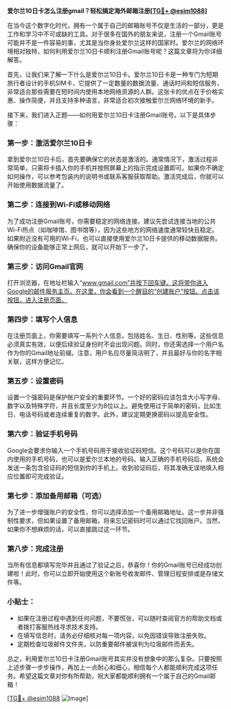 **爱尔兰10日卡怎么注册gmail？轻松搞定海外邮箱注册[[TG💪+ @esim1088](https://t.me/s/esim1088)]**

在当今这个数字化时代，拥有一个属于自己的邮箱账号不仅是生活的一部分，更是工作和学习中不可或缺的工具。对于很多在国外的朋友来说，注册一个Gmail账号可能并不是一件容易的事，尤其是当你身处爱尔兰这样的国家时。爱尔兰的网络环境相对独特，如何利用爱尔兰10日卡顺利注册Gmail账号呢？这篇文章将为你详细解答。

首先，让我们来了解一下什么是爱尔兰10日卡。爱尔兰10日卡是一种专门为短期旅行者设计的手机SIM卡，它提供了一定数量的数据流量、通话时间和短信服务，非常适合那些需要在短时间内使用本地网络资源的人群。这张卡的优点在于价格实惠、操作简便，并且支持多种语言，非常适合初次接触爱尔兰网络环境的新手。

接下来，我们进入正题——如何用爱尔兰10日卡注册Gmail账号。以下是具体步骤：

### **第一步：激活爱尔兰10日卡**
拿到爱尔兰10日卡后，首先要确保它的状态是激活的。通常情况下，激活过程非常简单，只需将卡插入你的手机并按照屏幕上的指示完成设置即可。如果你不确定如何操作，可以参考包装内的说明书或联系客服获取帮助。激活完成后，你就可以开始使用数据流量了。

### **第二步：连接到Wi-Fi或移动网络**
为了成功注册Gmail账号，你需要稳定的网络连接。建议先尝试连接当地的公共Wi-Fi热点（如咖啡馆、图书馆等），因为这些地方的网络速度通常较快且稳定。如果附近没有可用的Wi-Fi，也可以直接使用爱尔兰10日卡提供的移动数据服务。确保你的设备能够正常上网后，就可以开始下一步了。

### **第三步：访问Gmail官网**
打开浏览器，在地址栏输入“www.gmail.com”并按下回车键。这将带你进入Google的邮件服务主页。在这里，你会看到一个醒目的“创建账户”按钮。点击该按钮，进入注册页面。

### **第四步：填写个人信息**
在注册页面上，你需要填写一系列个人信息，包括姓名、生日、性别等。这些信息必须真实有效，以便后续验证身份时不会出现问题。同时，你还需选择一个用户名作为你的Gmail地址前缀。注意，用户名应尽量简洁明了，并且最好与你的名字相关联，这样方便记忆。

### **第五步：设置密码**
设置一个强密码是保护账户安全的重要环节。一个好的密码应该包含大小写字母、数字以及特殊字符，并且长度至少为8位以上。避免使用过于简单的密码，比如生日、电话号码或者连续重复的数字。此外，建议定期更换密码以提高安全性。

### **第六步：验证手机号码**
Google会要求你输入一个手机号码用于接收验证码短信。这个号码可以是你在国内使用的手机号码，也可以是爱尔兰本地的号码。输入正确的手机号码后，系统会发送一条包含验证码的短信到你的手机上。收到验证码后，将其准确无误地填入相应位置即可完成验证。

### **第七步：添加备用邮箱（可选）**
为了进一步增强账户的安全性，你可以选择添加一个备用邮箱地址。这一步并非强制性要求，但如果设置了备用邮箱，将来忘记密码时可以通过它找回账户。当然，如果你不想麻烦的话，可以直接跳过这一环节。

### **第八步：完成注册**
当所有信息都填写完毕并且通过了验证之后，恭喜你！你的Gmail账号已经成功创建啦！此时，你可以立即开始使用这个新账号收发邮件、管理日程安排或是存储文件等。

### **小贴士：**
- 如果在注册过程中遇到任何问题，不要慌张，可以随时查阅官方的帮助文档或者拨打客服热线寻求技术支持。
- 在填写信息时，请务必仔细核对每一项内容，以免因错误导致注册失败。
- 定期检查垃圾邮件文件夹，以防重要邮件被误判为垃圾邮件而丢失。

总之，利用爱尔兰10日卡注册Gmail账号其实并没有想象中的那么复杂。只要按照上述步骤一步步操作，再加上一点耐心和细心，相信每个人都能顺利完成这项任务。希望这篇文章对你有所帮助，祝大家都能顺利拥有一个属于自己的Gmail邮箱！

[[TG💪+ @esim1088](https://t.me/s/esim1088) ![Image](https://i.postimg.cc/4NQfJmqS/Snipaste-2025-05-13-00-14-12.png)]